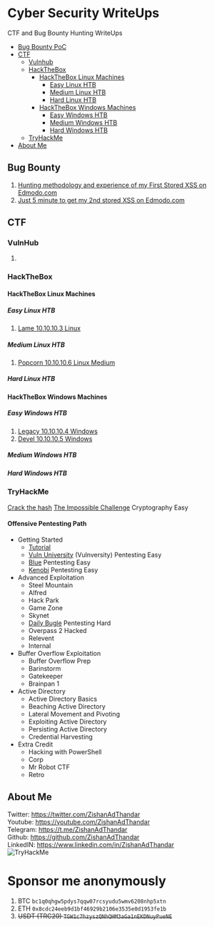 # Cyber Security WriteUps
CTF and Bug Bounty Hunting WriteUps
- [Bug Bounty PoC](#bug-bounty)
- [CTF](#CTF)
  - [Vulnhub](#vulnhub)
  - [HackTheBox](#hackthebox)
    - [HackTheBox Linux Machines](#hackthebox-linux-machines)
      - [Easy Linux HTB](#easy-htb)
      - [Medium Linux HTB](#medium-htb)
      - [Hard Linux HTB](#hard-htb)
    - [HackTheBox Windows Machines](#hackthebox-linux-machines)
      - [Easy Windows HTB](#easy-windows-htb)
      - [Medium Windows HTB](#medium-windows-htb)
      - [Hard Windows HTB](#hard-windows-htb)
  - [TryHackMe](#tryhackme)
- [About Me](#about-me)

## Bug Bounty
<ol>
  <li><a href="/bugbounty/1.md" target="_blank">Hunting methodology and experience of my First Stored XSS on Edmodo.com</a></li>
  <li><a href="/bugbounty/2.md" target="_blank">Just 5 minute to get my 2nd stored XSS on Edmodo.com</a></li>
</ol>

## CTF

### VulnHub
<ol>
  <li><a href="./CTF/vulnhub/1.md" target="_blank"></a></li>
</ol>

### HackTheBox

#### HackTheBox Linux Machines
##### Easy Linux HTB
<ol>
<li><a href="./CTF/hackthebox.com/0001lame.md" target="_blank">Lame 10.10.10.3 Linux</a></li> 
</ol>

##### Medium Linux HTB
<ol>
<li><a href="./CTF/hackthebox.com/0004popcorn.md" target="_blank">Popcorn 10.10.10.6 Linux Medium</a></li>
</ol>

##### Hard Linux HTB

#### HackTheBox Windows Machines
##### Easy Windows HTB
<ol>
<li><a href="./CTF/hackthebox.com/0002legacy.md" target="_blank">Legacy 10.10.10.4 Windows</a></li> 
<li><a href="./CTF/hackthebox.com/0003devel.md" target="_blank">Devel 10.10.10.5 Windows</a></li>
</ol>

##### Medium Windows HTB

##### Hard Windows HTB


### TryHackMe
<a href="https://github.com/ZishanAdThandar/WriteUps/blob/main/CTF/tryhackme.com/crackthehash.md" target="_blank">Crack the hash</a>
<a href="https://github.com/ZishanAdThandar/WriteUps/blob/main/CTF/tryhackme.com/theimpossiblechallenge.md" target="_blank">The Impossible Challenge</a> Cryptography Easy
#### Offensive Pentesting Path
- Getting Started
  - <a href="https://github.com/ZishanAdThandar/WriteUps/blob/main/CTF/tryhackme.com/tutorial.md" target="_blank">Tutorial</a>
  - <a href="https://github.com/ZishanAdThandar/WriteUps/blob/main/CTF/tryhackme.com/vulnversity.md" target="_blank">Vuln University</a> (Vulnversity) Pentesting Easy
  - <a href="https://github.com/ZishanAdThandar/WriteUps/blob/main/CTF/tryhackme.com/blue.md" target="_blank">Blue</a> Pentesting Easy
  - <a href="https://github.com/ZishanAdThandar/WriteUps/blob/main/CTF/tryhackme.com/kenobi.md" target="_blank">Kenobi</a> Pentesting Easy
- Advanced Exploitation
  - Steel Mountain
  - Alfred
  - Hack Park
  - Game Zone
  - Skynet
  - <a href="https://github.com/ZishanAdThandar/WriteUps/blob/main/CTF/tryhackme.com/dailybugle.md" target="_blank">Daily Bugle</a> Pentesting Hard
  - Overpass 2 Hacked
  - Relevent
  - Internal
- Buffer Overflow Exploitation
  - Buffer Overflow Prep
  - Barinstorm
  - Gatekeeper
  - Brainpan 1
- Active Directory
  - Active Directory Basics
  - Beaching Active Directory
  - Lateral Movement and Pivoting
  - Exploiting Active Directory
  - Persisting Active Directory
  - Credential Harvesting
- Extra Credit
  - Hacking with PowerShell
  - Corp
  - Mr Robot CTF
  - Retro

## About Me
Twitter: <a href="https://twitter.com/ZishanAdThandar">https://twitter.com/ZishanAdThandar</a><br>
Youtube: <a href="https://youtube.com/ZishanAdThandar">https://youtube.com/ZishanAdThandar</a><br>
Telegram: <a href="https://t.me/ZishanAdThandar">https://t.me/ZishanAdThandar</a><br>
Github: <a href="https://github.com/ZishanAdThandar">https://github.com/ZishanAdThandar</a><br>
LinkedIN: <a href="https://www.linkedin.com/in/ZishanAdThandar">https://www.linkedin.com/in/ZishanAdThandar</a><br>
<img src="https://tryhackme-badges.s3.amazonaws.com/ZishanAdThandar.png" alt="TryHackMe"><br>
# Sponsor me anonymously 

1. BTC `bc1q0qhgw5pdys7qqw07rcsyudu5wmv6208nhp5xtn`
2. ETH `0x8cdc24eeb9d1bf46929b2106e3535e0d1953fe1b`
3. ~~USDT (TRC20) `TGW1c7hzyszQNhQHM3aGa1nEKDNuyPueNE`~~

